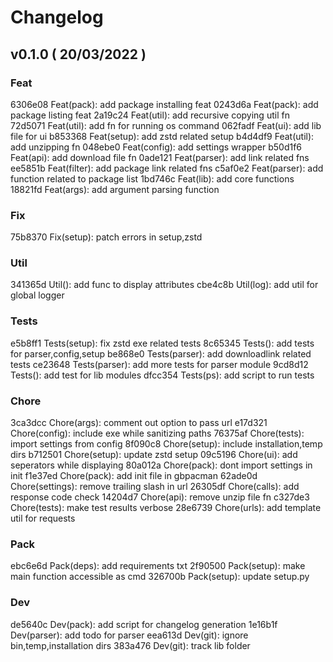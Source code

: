# Changelog

## v0.1.0 ( 20/03/2022 )

### Feat

6306e08 Feat(pack): add package installing feat
0243d6a Feat(pack): add package listing feat
2a19c24 Feat(util): add recursive copying util fn
72d5071 Feat(util): add fn for running os command
062fadf Feat(ui): add lib file for ui
b853368 Feat(setup): add zstd related setup
b4d4df9 Feat(util): add unzipping fn
048ebe0 Feat(config): add settings wrapper
b50d1f6 Feat(api): add download file fn
0ade121 Feat(parser): add link related fns
ee5851b Feat(filter): add package link related fns
c5af0e2 Feat(parser): add function related to package list
1bd746c Feat(lib): add core functions
18821fd Feat(args): add argument parsing function

### Fix

75b8370 Fix(setup): patch errors in setup,zstd

### Util

341365d Util(): add func to display attributes
cbe4c8b Util(log): add util for global logger

### Tests

e5b8ff1 Tests(setup): fix zstd exe related tests
8c65345 Tests(): add tests for parser,config,setup
be868e0 Tests(parser): add downloadlink related tests
ce23648 Tests(parser): add more tests for parser module
9cd8d12 Tests(): add test for lib modules
dfcc354 Tests(ps): add script to run tests

### Chore

3ca3dcc Chore(args): comment out option to pass url
e17d321 Chore(config): include exe while sanitizing paths
76375af Chore(tests): import settings from config
8f090c8 Chore(setup): include installation,temp dirs
b712501 Chore(setup): update zstd setup
09c5196 Chore(ui): add seperators while displaying
80a012a Chore(pack): dont import settings in init
f1e37ed Chore(pack): add init file in gbpacman
62ade0d Chore(settings): remove trailing slash in url
26305df Chore(calls): add response code check
14204d7 Chore(api): remove unzip file fn
c327de3 Chore(tests): make test results verbose
28e6739 Chore(urls): add template util for requests

### Pack

ebc6e6d Pack(deps): add requirements txt
2f90500 Pack(setup): make main function accessible as cmd
326700b Pack(setup): update setup.py

### Dev

de5640c Dev(pack): add script for changelog generation
1e16b1f Dev(parser): add todo for parser
eea613d Dev(git): ignore bin,temp,installation dirs
383a476 Dev(git): track lib folder


